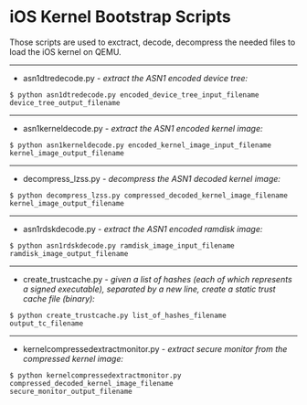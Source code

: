# iOS Kernel Bootstrap Scripts

Those scripts are used to exctract, decode, decompress the needed files to load the iOS kernel on QEMU.

---
- asn1dtredecode.py - *extract the ASN1 encoded device tree:*
```
$ python asn1dtredecode.py encoded_device_tree_input_filename device_tree_output_filename
```
---
- asn1kerneldecode.py - *extract the ASN1 encoded kernel image:*
```
$ python asn1kerneldecode.py encoded_kernel_image_input_filename kernel_image_output_filename
```
---
- decompress_lzss.py - *decompress the ASN1 decoded kernel image:*
```
$ python decompress_lzss.py compressed_decoded_kernel_image_filename kernel_image_output_filename
```
---
- asn1rdskdecode.py - *extract the ASN1 encoded ramdisk image:*
```
$ python asn1rdskdecode.py ramdisk_image_input_filename ramdisk_image_output_filename
```
---
- create_trustcache.py - *given a list of hashes (each of which represents a signed executable),
separated by a new line, create a static trust cache file (binary):*
```
$ python create_trustcache.py list_of_hashes_filename output_tc_filename 
```
---
- kernelcompressedextractmonitor.py - *extract secure monitor from the compressed kernel image:*
```
$ python kernelcompressedextractmonitor.py compressed_decoded_kernel_image_filename secure_monitor_output_filename
```

